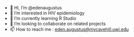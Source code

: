 - 👋 Hi, I’m @edenaugustus
- 👀 I’m interested in HIV epidemiology 
- 🌱 I’m currently learning R Studio 
- 💞️ I’m looking to collaborate on related projects 
- 📫 How to reach me : eden.augustus@mycavehill.uwi.edu 

<!---
edenaugustus/edenaugustus is a ✨ special ✨ repository because its `README.md` (this file) appears on your GitHub profile.
You can click the Preview link to take a look at your changes.
--->
